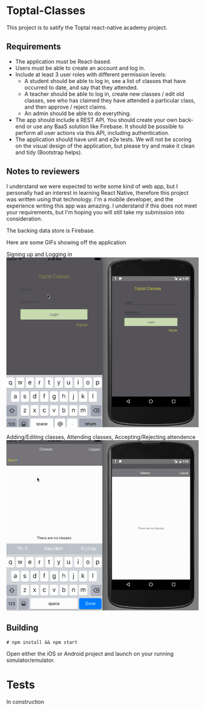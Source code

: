 # Toptal-Classes

This project is to satify the Toptal react-native academy project. 

## Requirements

* The application must be React-based.
* Users must be able to create an account and log in.
* Include at least 3 user roles with different permission levels:
  * A student should be able to log in, see a list of classes that have occurred to date, and say that they attended.
  * A teacher should be able to log in, create new classes / edit old classes, see who has claimed they have attended a particular class, and then approve / reject claims.
  * An admin should be able to do everything.
* The app should include a REST API. You should create your own back-end or use any BaaS solution like Firebase. It should be possible to perform all user actions via this API, including authentication.
* The application should have unit and e2e tests.
We will not be scoring on the visual design of the application, but please try and make it clean and tidy (Bootstrap helps).

## Notes to reviewers

I understand we were expected to write some kind of web app, but I personally had an interest in learning React Native, therefore this project was written using that technology. I'm a mobile developer, and the experience writing this app was amazing. I understand if this does not meet your requirements, but I'm hoping you will still take my submission into consideration.

The backing data store is Firebase.

Here are some GIFs showing off the application

Signing up and Logging in
![](signup-login.gif)

Adding/Editing classes, Attending classes, Accepting/Rejecting attendence
![](toptal-classes.gif)

## Building

```
# npm install && npm start
```

Open either the iOS or Android project and launch on your running simulator/emulator.

# Tests

In construction
